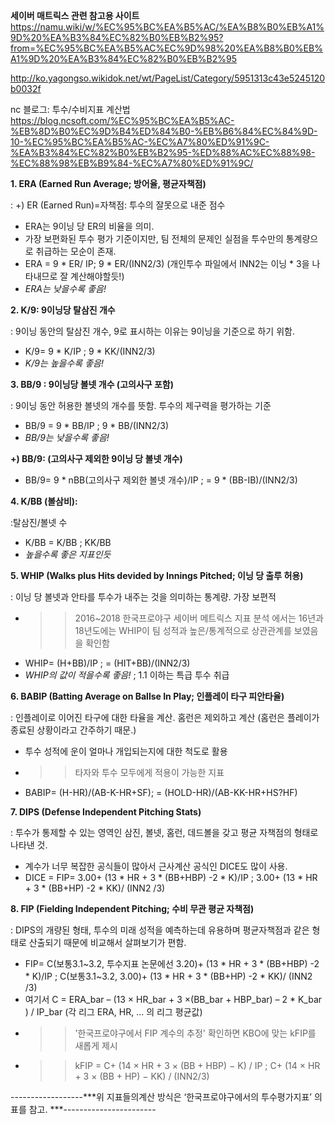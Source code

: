 **세이버 매트릭스 관련 참고용 사이트**
https://namu.wiki/w/%EC%95%BC%EA%B5%AC/%EA%B8%B0%EB%A1%9D%20%EA%B3%84%EC%82%B0%EB%B2%95?from=%EC%95%BC%EA%B5%AC%EC%9D%98%20%EA%B8%B0%EB%A1%9D%20%EA%B3%84%EC%82%B0%EB%B2%95

http://ko.yagongso.wikidok.net/wt/PageList/Category/5951313c43e5245120b0032f

nc 블로그: 투수/수비지표 계산법
https://blog.ncsoft.com/%EC%95%BC%EA%B5%AC-%EB%8D%B0%EC%9D%B4%ED%84%B0-%EB%B6%84%EC%84%9D-10-%EC%95%BC%EA%B5%AC-%EC%A7%80%ED%91%9C-%EA%B3%84%EC%82%B0%EB%B2%95-%ED%88%AC%EC%88%98-%EC%88%98%EB%B9%84-%EC%A7%80%ED%91%9C/


**1.	ERA (Earned Run Average; 방어율, 평균자책점)** 

: +) ER (Earned Run)=자책점: 투수의 잘못으로 내준 점수

- ERA는 9이닝 당 ER의 비율을 의미. 
- 가장 보편화된 투수 평가 기준이지만, 팀 전체의 문제인 실점을 투수만의 통계량으로 취급하는 모순이 존재.
- ERA = 9 * ER/ IP; 9 * ER/(INN2/3) (개인투수 파일에서 INN2는 이닝 * 3을 나타내므로 잘 계산해야할듯!)
- *ERA는 낮을수록 좋음!*


**2. K/9: 9이닝당 탈삼진 개수** 

: 9이닝 동안의 탈삼진 개수, 9로 표시하는 이유는 9이닝을 기준으로 하기 위함.
- K/9= 9 * K/IP ; 9 * KK/(INN2/3)
- *K/9는 높을수록 좋음!*


**3.	BB/9 : 9이닝당 볼넷 개수 (고의사구 포함)**

: 9이닝 동안 허용한 볼넷의 개수를 뜻함. 투수의 제구력을 평가하는 기준
- BB/9 = 9 * BB/IP ; 9 * BB/(INN2/3)
- *BB/9는 낮을수록 좋음!*

**+) BB/9: (고의사구 제외한 9이닝 당 볼넷 개수)**

- BB/9= 9 * nBB(고의사구 제외한 볼넷 개수)/IP ; = 9 * (BB-IB)/(INN2/3)

**4.	K/BB (볼삼비):**

:탈삼진/볼넷 수
- K/BB = K/BB ; KK/BB
- *높을수록 좋은 지표인듯*

**5.	WHIP (Walks plus Hits devided by Innings Pitched; 이닝 당 출루 허용)**

: 이닝 당 볼넷과 안타를 투수가 내주는 것을 의미하는 통계량. 가장 보편적
- >> 2016~2018 한국프로야구 세이버 메트릭스 지표 분석 에서는 16년과 18년도에는 WHIP이 팀 성적과 높은/통계적으로 상관관계를 보였음을 확인함
- WHIP= (H+BB)/IP ; = (HIT+BB)/(INN2/3)
- *WHIP의 값이 적을수록 좋음!* ; 1.1 이하는 특급 투수 취급

**6.	BABIP (Batting Average on Ballse In Play; 인플레이 타구 피안타율)**

: 인플레이로 이어진 타구에 대한 타율을 계산. 홈런은 제외하고 계산 (홈런은 플레이가 종료된 상황이라고 간주하기 때문.)
- 투수 성적에 운이 얼마나 개입되는지에 대한 척도로 활용
- >>타자와 투수 모두에게 적용이 가능한 지표
- BABIP= (H-HR)/(AB-K-HR+SF); = (HOLD-HR)/(AB-KK-HR+HS?HF)

**7.	DIPS (Defense Independent Pitching Stats)** 

: 투수가 통제할 수 있는 영역인 삼진, 볼넷, 홈런, 데드볼을 갖고 평균 자책점의 형태로 나타낸 것.
- 계수가 너무 복잡한 공식들이 많아서 근사계산 공식인 DICE도 많이 사용. 
- DICE = FIP=  3.00+ (13 * HR + 3 * (BB+HBP) -2 * K)/IP ;  3.00+ (13 * HR + 3 * (BB+HP) -2 * KK)/ (INN2 /3) 

**8.	FIP (Fielding Independent Pitching; 수비 무관 평균 자책점)**

: DIPS의 개량된 형태, 투수의 미래 성적을 예측하는데 유용하며 평균자책점과 같은 형태로 산출되기 때문에 비교해서 살펴보기가 편함.
- FIP=  C(보통3.1~3.2, 투수지표 논문에선 3.20)+ (13 * HR + 3 * (BB+HBP) -2 * K)/IP ; C(보통3.1~3.2, 3.00)+ (13 * HR + 3 * (BB+HP) -2 * KK)/ (INN2 /3) 
- 여기서 C = ERA_bar – (13 × HR_bar + 3 ×(BB_bar + HBP_bar) – 2 * K_bar ) / IP_bar (각 리그 ERA, HR, ... 의 리그 평균값)
- >> '한국프로야구에서 FIP 계수의 추정' 확인하면 KBO에 맞는 kFIP를 새롭게 제시 
- >> kFIP = C+ (14 × HR + 3 × (BB + HBP) − K) / IP ; C+ (14 × HR + 3 × (BB + HP) − KK) / (INN2/3)


------------------***위 지표들의계산 방식은 ‘한국프로야구에서의 투수평가지표’ 의 표를 참고. ***-----------------------


